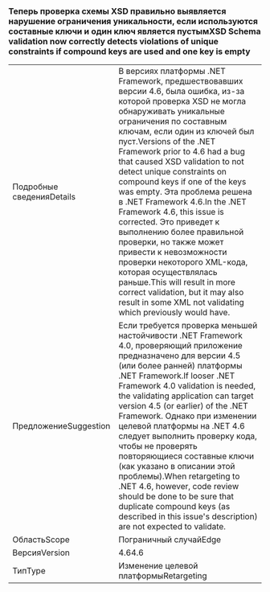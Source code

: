 ### <a name="xsd-schema-validation-now-correctly-detects-violations-of-unique-constraints-if-compound-keys-are-used-and-one-key-is-empty"></a><span data-ttu-id="67843-101">Теперь проверка схемы XSD правильно выявляется нарушение ограничения уникальности, если используются составные ключи и один ключ является пустым</span><span class="sxs-lookup"><span data-stu-id="67843-101">XSD Schema validation now correctly detects violations of unique constraints if compound keys are used and one key is empty</span></span>

|   |   |
|---|---|
|<span data-ttu-id="67843-102">Подробные сведения</span><span class="sxs-lookup"><span data-stu-id="67843-102">Details</span></span>|<span data-ttu-id="67843-103">В версиях платформы .NET Framework, предшествовавших версии 4.6, была ошибка, из-за которой проверка XSD не могла обнаруживать уникальные ограничения по составным ключам, если один из ключей был пуст.</span><span class="sxs-lookup"><span data-stu-id="67843-103">Versions of the .NET Framework prior to 4.6 had a bug that caused XSD validation to not detect unique constraints on compound keys if one of the keys was empty.</span></span> <span data-ttu-id="67843-104">Эта проблема решена в .NET Framework 4.6.</span><span class="sxs-lookup"><span data-stu-id="67843-104">In the .NET Framework 4.6, this issue is corrected.</span></span> <span data-ttu-id="67843-105">Это приведет к выполнению более правильной проверки, но также может привести к невозможности проверки некоторого XML-кода, которая осуществлялась раньше.</span><span class="sxs-lookup"><span data-stu-id="67843-105">This will result in more correct validation, but it may also result in some XML not validating which previously would have.</span></span>|
|<span data-ttu-id="67843-106">Предложение</span><span class="sxs-lookup"><span data-stu-id="67843-106">Suggestion</span></span>|<span data-ttu-id="67843-107">Если требуется проверка меньшей настойчивости .NET Framework 4.0, проверяющий приложение предназначено для версии 4.5 (или более ранней) платформы .NET Framework.</span><span class="sxs-lookup"><span data-stu-id="67843-107">If looser .NET Framework 4.0 validation is needed, the validating application can target version 4.5 (or earlier) of the .NET Framework.</span></span> <span data-ttu-id="67843-108">Однако при изменении целевой платформы на .NET 4.6 следует выполнить проверку кода, чтобы не проверять повторяющиеся составные ключи (как указано в описании этой проблемы).</span><span class="sxs-lookup"><span data-stu-id="67843-108">When retargeting to .NET 4.6, however, code review should be done to be sure that duplicate compound keys (as described in this issue's description) are not expected to validate.</span></span>|
|<span data-ttu-id="67843-109">Область</span><span class="sxs-lookup"><span data-stu-id="67843-109">Scope</span></span>|<span data-ttu-id="67843-110">Пограничный случай</span><span class="sxs-lookup"><span data-stu-id="67843-110">Edge</span></span>|
|<span data-ttu-id="67843-111">Версия</span><span class="sxs-lookup"><span data-stu-id="67843-111">Version</span></span>|<span data-ttu-id="67843-112">4.6</span><span class="sxs-lookup"><span data-stu-id="67843-112">4.6</span></span>|
|<span data-ttu-id="67843-113">Тип</span><span class="sxs-lookup"><span data-stu-id="67843-113">Type</span></span>|<span data-ttu-id="67843-114">Изменение целевой платформы</span><span class="sxs-lookup"><span data-stu-id="67843-114">Retargeting</span></span>|

